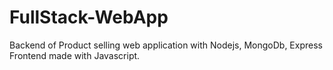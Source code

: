 # FullStack-WebApp
Backend of Product selling web application with Nodejs, MongoDb, Express
Frontend made with Javascript.

